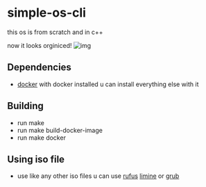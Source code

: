 # simple-os-cli
this os is from scratch and in c++

now it looks orginiced!
![img](https://user-images.githubusercontent.com/45498671/180620883-e72d9001-6a40-48de-a495-df055679edf3.PNG)

## Dependencies
* [docker](https://www.docker.com/)
with docker installed u can install everything else with it

## Building
* run make
* run make build-docker-image
* run make docker

## Using iso file
* use like any other iso files u can use [rufus](https://rufus.ie/en/) [limine](https://limine-bootloader.org/) or [grub](https://www.gnu.org/software/grub)

